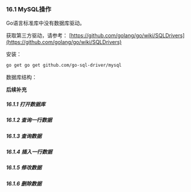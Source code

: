 ### 16.1 MySQL操作

Go语言标准库中没有数据库驱动。

获取第三方驱动，请参考： [https://github.com/golang/go/wiki/SQLDrivers](https://github.com/golang/go/wiki/SQLDrivers)

安装：

```bash
go get go get github.com/go-sql-driver/mysql
```

数据库结构：

**后续补充**

##### 16.1.1 打开数据库

##### 16.1.2 查询一行数据

##### 16.1.3 查询数据

##### 16.1.4 插入一行数据

##### 16.1.5 修改数据

##### 16.1.6 删除数据



